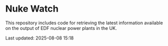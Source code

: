 # Nuke Watch

This repository includes code for retrieving the latest information available on the output of EDF nuclear power plants in the UK.

Last updated: 2025-08-08 15:18